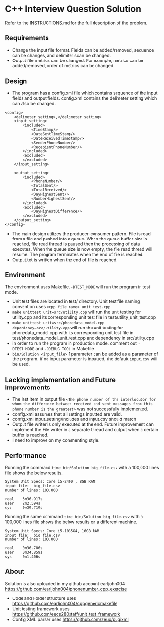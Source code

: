# C++ Interview Question Solution

Refer to the INSTRUCTIONS.md for the full description of the problem.

## Requirements
* Change the input file format. Fields can be added/removed, sequence can be changes, and delimiter scan be changed.
* Output file metrics can be changed. For example, metrics can be added/removed, order of metrics can be changed. 

## Design
* The program has a config.xml file which contains sequence of the input fields and output fields. config.xml contains the delimeter setting which can also be changed.

```
<config>
	<delimeter_setting>,</delimeter_setting>
	<input_setting>
		<included>
			<TimeStamp/>
			<DateSentTimeStamp/>
			<DateReceivedTimeStamp/>
			<SenderPhoneNumber/>
			<RecepientPhoneNumber/>
		</included>
		<excluded>
		</excluded>
	</input_setting>

	<output_setting>
		<included>
			<PhoneNumber/>
			<TotalSent/>
			<TotalReceived/>
			<DayHighestSent/>
			<NumberHighestSent/>
		</included>
		<excluded>
			<DayHighestDifference/>
		</excluded>
	</output_setting>
</config>

```
* The main design utilizes the producer-consumer pattern. File is read from a file and pushed into a queue. When the queue buffer size is reached, file read thread is paused then the processing of data executes. When the queue size is now empty, the file read thread will resume. The program terminates when the end of file is reached.
* Output.txt is written when the end of file is reached.


## Environment
The environment uses Makefile. ```-DTEST_MODE``` will run the program in test mode. 
* Unit test files are located in test/ directory. Unit test file naming convention uses ```<cpp_file_name>_unit_test.cpp```
* ```make unittest unit=src/utility.cpp``` will run the unit testing for utility.cpp and its corresponding unit test file in test/utility_unit_test.cpp
* ```make unittest unit=src/phonedata_model.cpp dependency=src/utility.cpp``` will run the unit testing for phonedata_model.cpp with its corresponding unit test file in test/phonedata_model_unit_test.cpp and dependency in src/utility.cpp
* in order to run the program in production mode. comment out ```-DTEST_MODE``` and ```-DDEBUG_TOOL``` in Makefile
* ```bin/Solution <input_file>``` 1 parameter can be added as a parameter of the program. If no input parameter is inputted, the default ```input.csv``` will be used. 

## Lacking implementation and Future improvements
* The last item in output file ```<The phone number of the interlocutor for whom the difference between received and sent messages from this phone number is the greatest>``` was not successfully implemented.
* config.xml assumes that all settings inputted are valid. 
* config.xml input_setting/includes and input.csv should match
* Output file writer is only executed at the end. Future improvement can implement the File writer in a separate thread and output when a certain buffer is reached. 
* I need to improve on my commenting style.

## Performance
Running the command ```time bin/Solution big_file.csv``` with a 100,000 lines file shows the below results.
```
System Unit Specs: Core i5-2400 , 8GB RAM
input file:  big_file.csv
number of lines: 100,000

real    3m36.917s
user    2m2.594s                                                                                   
sys     0m29.719s 

```
Running the same command ```time bin/Solution big_file.csv``` with a 100,000 lines file shows the  below results on a different machine. 

```
System Unit Specs: Core i5-1035G4, 16GB RAM
input file:  big_file.csv
number of lines: 100,000

real	0m36.786s
user	0m34.859s
sys		0m1.406s

```

## About
Solution is also uploaded in my github account earljohn004
https://github.com/earljohn004/phonenumber_cpp_exercise

* Code and Folder structure uses  https://github.com/earljohn004/cppgenericmakefile
* Unit testing framework uses https://github.com/eecs280staff/unit_test_framework
* Config XML parser uses https://github.com/zeux/pugixml

